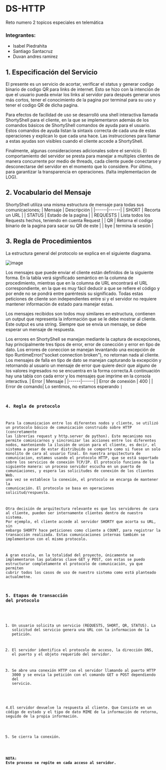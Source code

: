 # DS-HTTP
Reto numero 2 topicos especiales en telemática

### Integrantes:

- Isabel Piedrahita
- Santiago Santacruz
- Duvan andres ramirez


## 1. Especificación del Servicio

El presente es un servicio de acortar, verificar el status y generar codigo binario de codigo QR para links de internet. Esto se hizo con la intención de que el usuario pueda enviar los links al servidor para después generar unos más cortos, tener el conocimiento de la pagina por terminal para su uso y tener el codigo QR de dicha pagina.

Para efectos de facilidad de uso se desarrolló una shell interactiva llamada ShortyShell para el cliente, en la que se implementaron además de los comandos básicos de ShortyShell comandos de ayuda para el usuario. Estos comandos de ayuda listan la sintaxis correcta de cada una de estas operaciones y explican lo que cada una hace. Las instrucciones para llamar a estas ayudas son visibles cuando el cliente accede a ShortyShell.

Finalmente, algunas consideraciones adicionales sobre el servicio. El comportamiento del servidor se presta para manejar a multiples clientes de manera concurrente por medio de threads, cada cliente puede conectarse y desconectarse del servidor en el momento que lo considere. Por último, para garantizar la transparencia en operaciones. (falta implementacion de LOG).


## 2. Vocabulario del Mensaje

ShortyShell utiliza una misma estructura de mensaje para todas sus comunicaciones;
| Mensaje | Descripción   |
|------|------|
| SHORT <URL> | Recorta un URL  |
| STATUS <URL> | Estado de la pagina |
| REQUESTS | Lista todos los Requests hechos, teniendo en cuenta Request |
| QR | Retorna el codigo binario de la pagina para sacar su QR  de este |
| bye | termina la sesión |

## 3. Regla de Procedimientos

La estructura general del protocolo se explica en el siguiente diagrama.

![image](https://user-images.githubusercontent.com/46933082/131228396-8004a577-9428-4661-aa9b-dc2ebcc012b8.png)





Los mensajes que puede enviar el cliente están definidos de la siguiente forma. En la tabla verá significado semántico en la columna de procedimiento, mientras que en la columna de URL encontrará el URL correspondiente, en la que es muy fácil deducir a que se refiere el código y por ende no se pondrá entre paréntesis su significado. Todas estas peticiones de cliente son independientes entre si y el servidor no requiere mantener información de estado para manejar estas.

Los mensajes recibidos son todos muy similares en estructura, contienen un output que representa la información que se le debe mostrar al cliente. Este output es una string. Siempre que se envía un mensaje, se debe esperar un mensaje de respuesta.

Los errores en ShortyShell se manejan mediante la captura de excepciones, hay principalmente tres tipos de error, error de conección y error en tipo de dato. Los errores de coneccion se manejan levantando una excepción de tipo RuntimeError("socket connection broken"), no retornan nada al cliente. Los mensajes de falla en tipo de dato se manejan capturando la excepción y retornando al usuario un mensaje de error que quiere decir que alguno de los valores ingresados no se encuentra en la forma correcta.A continuación hay una tabla con cada error y los mensajes que imprime en la consola interactiva.
| Error | Mensaje   |
|------|------|
| Error de conexión | 400  |
| Error de comando| Lo sentimos, no estamos esperando <code>|

### 4. Regla de protocolo

Para la comunicacion entre los diferentes nodos y cliente, se utilizó un protocolo básico de comunicación construido sobre HTTP (concretamente las librerías request y http.server de python). Este mecanismo nos permite cominicarnos y sincronizar las acciones entre los diferentes nodos, manteniendo la ilusión de union para el cliente, es decir, el sistema a pesar de estar distribuido se comporta como si fuese un solo monolito de cara al usuario final. En nuestra arquitectura de comunicacion, estamos usando el protocolo HTTP, que se está soportado sobre los servicios de conexión TCP/IP. El protocolo funciona de la siguiente manera: un proceso servidor escucha en un puerto de comuniaciones, y espera las solicitudes de conexión de los clientes Web. una vez se establece la conexión, el protocolo se encarga de mantener la comunicación. El protocolo se basa en operaciones solicitud/respuesta. 
  
Otra decisión de arquitectura relevante es que los servidores de cara al cliente, pueden ser internamente clientes dentro de nuestro sistema. Por ejemplo, el cliente accede al servidor SHORTY que acorta su URL, sin embargo SHORTY hace peticiones como cliente a COUNT, para registrar la transacción realizada. Estas comunicaciones internas también se implementaron con el mismo protocolo.
  
A gran escala, en la totalidad del proyecto, únicamente se implementaron las palabras clave GET y POST, con estas se puedo estructurar completamente el protocolo de comunicación, ya que permiten cubrir todos los casos de uso de nuestro sistema como está planteado actualmetne.

### 5. Etapas de transacción del protocolo

  1. Un usuario solicita un servicio (REQUESTS, SHORT, QR, STATUS). La solicitud del servicio genera una URL con la informacion de la petición.
  
  2. El servidor identifica el protocolo de acceso, la dirección DNS, el puerto y el objeto requerido del servidor.
  
  3. Se abre una conexión HTTP con el servidor llamando al puerto HTTP 3000 y se envia la petición con el comando GET o POST dependiendo del servicio.
  
  4.El servidor devuelve la respuesta al cliente. Que Consiste en un código de estado y el tipo de dato MIME de la información de retorno, seguido de la propia información.
  
  5. Se cierra la conexión. 

 #### NOTA: Este proceso se repite en cada acceso al servidor.
